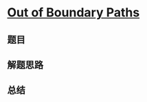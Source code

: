# [Out of Boundary Paths](https://leetcode.com/problems/out-of-boundary-paths/)
## 题目


## 解题思路


## 总结


